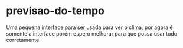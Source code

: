 # previsao-do-tempo
 Uma pequena interface para ser usada para ver o clima, por agora é somente a interface porém espero melhorar para que possa usar tudo corretamente.
